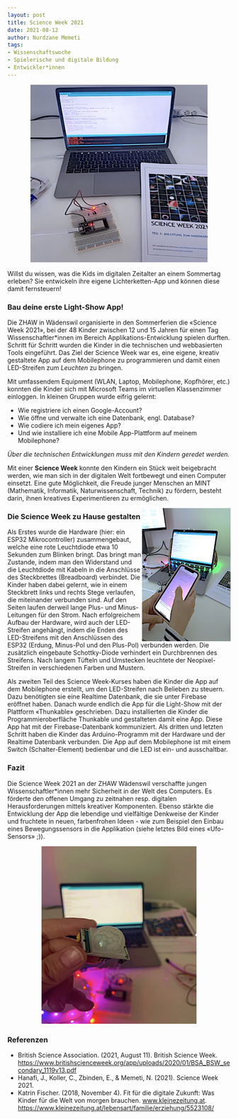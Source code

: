 ```yaml
--- 
layout: post
title: Science Week 2021 
date: 2021-08-12
author: Nurdzane Memeti
tags: 
- Wissenschaftswoche
- Spielerische und digitale Bildung
- Entwickler*innen
---
```


<p align="center">
  <img width="400" height="400" src="/assets/images/post_20210812/0_ScienceWeek.png">
</p>

Willst du wissen, was die Kids im digitalen Zeitalter an einem Sommertag erleben? Sie entwickeln ihre eigene Lichterketten-App und können diese damit fernsteuern! 


### Bau deine erste Light-Show App!

Die ZHAW in Wädenswil organisierte in den Sommerferien die «Science Week 2021», bei der 48 Kinder zwischen 12 und 15 Jahren für einen Tag Wissenschaftler*innen im Bereich Applikations-Entwicklung spielen durften. Schritt für Schritt wurden die Kinder in die technischen und webbasierten Tools eingeführt. Das Ziel der Science Week war es, eine eigene, kreativ gestaltete App auf dem Mobilephone zu programmieren und damit einen LED-Streifen zum *Leuchten* zu bringen. 

Mit umfassendem Equipment (WLAN, Laptop, Mobilephone, Kopfhörer, etc.) konnten die Kinder sich mit Microsoft Teams im virtuellen Klassenzimmer einloggen.
In kleinen Gruppen wurde eifrig gelernt:
-	Wie registriere ich einen Google-Account?
-	Wie öffne und verwalte ich eine Datenbank, engl. Database?
-	Wie codiere ich mein eigenes App? 
-	Und wie installiere ich eine Mobile App-Plattform auf meinem Mobilephone?

*Über die technischen Entwicklungen muss mit den Kindern geredet werden.*

Mit einer **Science Week** konnte den Kindern ein Stück weit beigebracht werden, wie man sich in der digitalen Welt fortbewegt und einen Computer einsetzt. Eine gute Möglichkeit, die Freude junger Menschen an MINT (Mathematik, Informatik, Naturwissenschaft, Technik) zu fördern, besteht darin, ihnen kreatives Experimentieren zu ermöglichen. 





<img align="right" width="200" height="300" src="/assets/images/post_20210812/1_ScienceWeek.png">

### Die Science Week zu Hause gestalten

Als Erstes wurde die Hardware (hier: ein ESP32 Mikrocontroller) zusammengebaut, welche eine rote Leuchtdiode etwa 10 Sekunden zum Blinken bringt. Das bringt man Zustande, indem man den Widerstand und die Leuchtdiode mit Kabeln in die Anschlüsse des Steckbrettes (Breadboard) verbindet. Die Kinder haben dabei gelernt, wie in einem Steckbrett links und rechts Stege verlaufen, die miteinander verbunden sind. Auf den Seiten laufen derweil lange Plus- und Minus-Leitungen für den Strom. Nach erfolgreichem Aufbau der Hardware, wird auch der LED-Streifen angehängt, indem die Enden des LED-Streifens mit den Anschlüssen des ESP32 (Erdung, Minus-Pol und den Plus-Pol) verbunden werden. Die zusätzlich eingebaute Schottky-Diode verhindert ein Durchbrennen des Streifens. Nach langem Tüfteln und Umstecken leuchtete der Neopixel-Streifen in verschiedenen Farben und Mustern.

Als zweiten Teil des Science Week-Kurses haben die Kinder die App auf dem Mobilephone erstellt, um den LED-Streifen nach Belieben zu steuern. Dazu benötigten sie eine Realtime Datenbank, die sie unter Firebase eröffnet haben. Danach wurde endlich die App für die Light-Show mit der Plattform «Thunkable» geschrieben. Dazu installierten die Kinder die Programmieroberfläche Thunkable und gestalteten damit eine App. Diese App hat mit der Firebase-Datenbank kommuniziert. Als dritten und letzten Schritt haben die Kinder das Arduino-Programm mit der Hardware und der Realtime Datenbank verbunden. Die App auf dem Mobilephone ist mit einem Switch (Schalter-Element) bedienbar und die LED ist ein- und ausschaltbar. 

### Fazit

Die Science Week 2021 an der ZHAW Wädenswil verschaffte jungen Wissenschaftler*innen mehr Sicherheit in der Welt des Computers. Es förderte den offenen Umgang zu zeitnahen resp. digitalen Herausforderungen mittels kreativer Komponenten. Ebenso stärkte die Entwicklung der App die lebendige und vielfältige Denkweise der Kinder und fruchtete in neuen, farbenfrohen Ideen - wie zum Beispiel den Einbau eines Bewegungssensors in die Applikation (siehe letztes Bild eines «Ufo-Sensors» ;)). 

<p align="center">
  <img width="350" height="400" src="/assets/images/post_20210812/4_ScienceWeek.png">
</p>

### Referenzen

- British Science Association. (2021, August 11). British Science Week. https://www.britishscienceweek.org/app/uploads/2020/01/BSA_BSW_secondary_1119v13.pdf
- Hanafi, J., Koller, C., Zbinden, E., & Memeti, N. (2021). Science Week 2021. 
- Katrin Fischer. (2018, November 4). Fit für die digitale Zukunft: Was Kinder für die Welt von morgen brauchen. www.kleinezeitung.at. https://www.kleinezeitung.at/lebensart/familie/erziehung/5523108/

